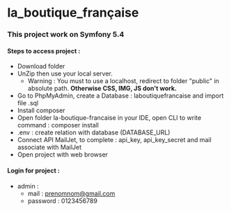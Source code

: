 # la_boutique_française

### This project work on Symfony 5.4

#### Steps to access project :
- Download folder  
- UnZip then use your local server.  
  * Warning : You must to use a localhost, redirect to folder "public" in absolute path. **Otherwise CSS, IMG, JS don't work.**   
- Go to PhpMyAdmin, create a Database : laboutiquefrancaise and import file .sql   
- Install composer  
- Open folder la-boutique-francaise in your IDE, open CLI to write command : composer install 
- .env : create relation with database (DATABASE_URL) 
- Connect API MailJet, to complete : api_key, api_key_secret and mail associate with MailJet 
- Open project with web browser  
  
  
#### Login for project :  
- admin :  
  * mail : prenomnom@gmail.com
  * password : 0123456789  
